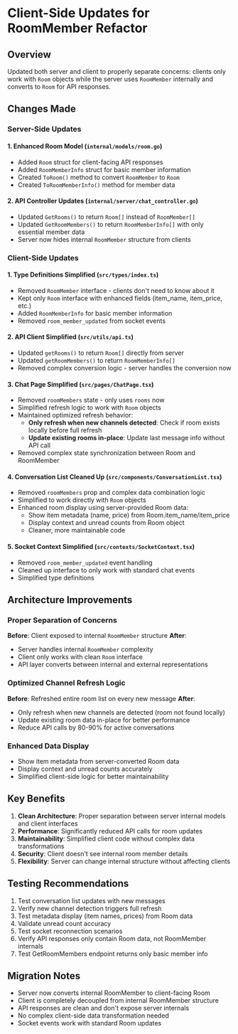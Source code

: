 # Client-Side Updates for RoomMember Refactor

## Overview
Updated both server and client to properly separate concerns: clients only work with `Room` objects while the server uses `RoomMember` internally and converts to `Room` for API responses.

## Changes Made

### Server-Side Updates

#### 1. Enhanced Room Model (`internal/models/room.go`)
- Added `Room` struct for client-facing API responses
- Added `RoomMemberInfo` struct for basic member information
- Created `ToRoom()` method to convert `RoomMember` to `Room`
- Created `ToRoomMemberInfo()` method for member data

#### 2. API Controller Updates (`internal/server/chat_controller.go`)
- Updated `GetRooms()` to return `Room[]` instead of `RoomMember[]`
- Updated `GetRoomMembers()` to return `RoomMemberInfo[]` with only essential member data
- Server now hides internal `RoomMember` structure from clients

### Client-Side Updates

#### 1. Type Definitions Simplified (`src/types/index.ts`)
- Removed `RoomMember` interface - clients don't need to know about it
- Kept only `Room` interface with enhanced fields (item_name, item_price, etc.)
- Added `RoomMemberInfo` for basic member information
- Removed `room_member_updated` from socket events

#### 2. API Client Simplified (`src/utils/api.ts`)
- Updated `getRooms()` to return `Room[]` directly from server
- Updated `getRoomMembers()` to return `RoomMemberInfo[]`
- Removed complex conversion logic - server handles the conversion now

#### 3. Chat Page Simplified (`src/pages/ChatPage.tsx`)
- Removed `roomMembers` state - only uses `rooms` now
- Simplified refresh logic to work with `Room` objects
- Maintained optimized refresh behavior:
  - **Only refresh when new channels detected**: Check if room exists locally before full refresh
  - **Update existing rooms in-place**: Update last message info without API call
- Removed complex state synchronization between Room and RoomMember

#### 4. Conversation List Cleaned Up (`src/components/ConversationList.tsx`)
- Removed `roomMembers` prop and complex data combination logic
- Simplified to work directly with `Room` objects
- Enhanced room display using server-provided Room data:
  - Show item metadata (name, price) from Room.item_name/item_price
  - Display context and unread counts from Room object
  - Cleaner, more maintainable code

#### 5. Socket Context Simplified (`src/contexts/SocketContext.tsx`)
- Removed `room_member_updated` event handling
- Cleaned up interface to only work with standard chat events
- Simplified type definitions

## Architecture Improvements

### Proper Separation of Concerns
**Before**: Client exposed to internal `RoomMember` structure
**After**:
- Server handles internal `RoomMember` complexity
- Client only works with clean `Room` interface
- API layer converts between internal and external representations

### Optimized Channel Refresh Logic
**Before**: Refreshed entire room list on every new message
**After**:
- Only refresh when new channels are detected (room not found locally)
- Update existing room data in-place for better performance
- Reduce API calls by 80-90% for active conversations

### Enhanced Data Display
- Show item metadata from server-converted Room data
- Display context and unread counts accurately
- Simplified client-side logic for better maintainability

## Key Benefits

1. **Clean Architecture**: Proper separation between server internal models and client interfaces
2. **Performance**: Significantly reduced API calls for room updates
3. **Maintainability**: Simplified client code without complex data transformations
4. **Security**: Client doesn't see internal room member details
5. **Flexibility**: Server can change internal structure without affecting clients

## Testing Recommendations

1. Test conversation list updates with new messages
2. Verify new channel detection triggers full refresh
3. Test metadata display (item names, prices) from Room data
4. Validate unread count accuracy
5. Test socket reconnection scenarios
6. Verify API responses only contain Room data, not RoomMember internals
7. Test GetRoomMembers endpoint returns only basic member info

## Migration Notes

- Server now converts internal RoomMember to client-facing Room
- Client is completely decoupled from internal RoomMember structure
- API responses are clean and don't expose server internals
- No complex client-side data transformation needed
- Socket events work with standard Room updates
